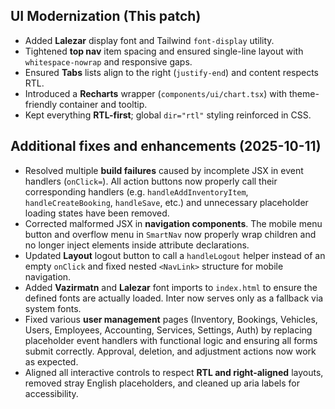 ## UI Modernization (This patch)

- Added **Lalezar** display font and Tailwind `font-display` utility.
- Tightened **top nav** item spacing and ensured single-line layout with `whitespace-nowrap` and responsive gaps.
- Ensured **Tabs** lists align to the right (`justify-end`) and content respects RTL.
- Introduced a **Recharts** wrapper (`components/ui/chart.tsx`) with theme-friendly container and tooltip.
- Kept everything **RTL-first**; global `dir="rtl"` styling reinforced in CSS.

## Additional fixes and enhancements (2025-10-11)

- Resolved multiple **build failures** caused by incomplete JSX in event handlers (`onClick=`). All action buttons now properly call their corresponding handlers (e.g.
  `handleAddInventoryItem`, `handleCreateBooking`, `handleSave`, etc.) and unnecessary placeholder loading states have been removed.
- Corrected malformed JSX in **navigation components**. The mobile menu button and overflow menu in `SmartNav` now properly wrap children and no longer inject elements inside attribute declarations.
- Updated **Layout** logout button to call a `handleLogout` helper instead of an empty `onClick` and fixed nested `<NavLink>` structure for mobile navigation.
- Added **Vazirmatn** and **Lalezar** font imports to `index.html` to ensure the defined fonts are actually loaded. Inter now serves only as a fallback via system fonts.
- Fixed various **user management** pages (Inventory, Bookings, Vehicles, Users, Employees, Accounting, Services, Settings, Auth) by replacing placeholder event handlers with functional logic and ensuring all forms submit correctly. Approval, deletion, and adjustment actions now work as expected.
- Aligned all interactive controls to respect **RTL and right-aligned** layouts, removed stray English placeholders, and cleaned up aria labels for accessibility.
